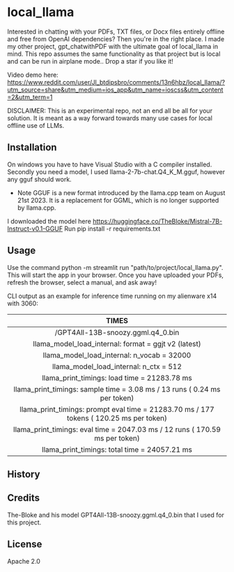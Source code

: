 # local_llama

Interested in chatting with your PDFs, TXT files, or Docx files entirely offline and free from OpenAI dependencies? Then you're in the right place. I made my other project, gpt_chatwithPDF with the ultimate goal of local_llama in mind. This repo assumes the same functionality as that project but is local and can be run in airplane mode.. Drop a star if you like it!

Video demo here: https://www.reddit.com/user/Jl_btdipsbro/comments/13n6hbz/local_llama/?utm_source=share&utm_medium=ios_app&utm_name=ioscss&utm_content=2&utm_term=1

DISCLAIMER: This is an experimental repo, not an end all be all for your solution. It is meant as a way forward towards many use cases for local offline use of LLMs.

## Installation

On windows you have to have Visual Studio with a C compiler installed. 
Secondly you need a model, I used llama-2-7b-chat.Q4_K_M.gguf, however any gguf should work. 

* Note GGUF is a new format introduced by the llama.cpp team on August 21st 2023. It is a replacement for GGML, which is no longer supported by llama.cpp.

I downloaded the model here https://huggingface.co/TheBloke/Mistral-7B-Instruct-v0.1-GGUF
Run pip install -r requirements.txt

## Usage

Use the command python -m streamlit run "path/to/project/local_llama.py". This will start the app in your browser. Once you have uploaded your PDFs, refresh the browser, select a manual, and ask away!

CLI output as an example for inference time running on my alienware x14 with 3060:

|                                     TIMES                                                   |
| :-----------------------------------------------------------------------------------------: |
|/GPT4All-13B-snoozy.ggml.q4_0.bin                                                            |
|llama_model_load_internal: format     = ggjt v2 (latest)                                     |
|llama_model_load_internal: n_vocab    = 32000                                                |
|llama_model_load_internal: n_ctx      = 512                                                  |
|llama_print_timings:        load time = 21283.78 ms                                          |
|llama_print_timings:      sample time =     3.08 ms /    13 runs   (    0.24 ms per token)   |
|llama_print_timings: prompt eval time = 21283.70 ms /   177 tokens (  120.25 ms per token)   |
|llama_print_timings:        eval time =  2047.03 ms /    12 runs   (  170.59 ms per token)   |
|llama_print_timings:       total time = 24057.21 ms                                          |


## History


## Credits

The-Bloke and his model GPT4All-13B-snoozy.ggml.q4_0.bin that I used for this project.

## License

Apache 2.0
